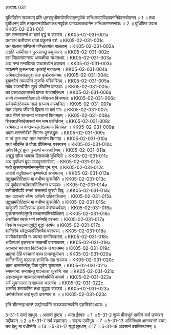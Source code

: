 अध्यायः 031

युधिष्ठिरेण सञ्जयम् प्रति धृतराष्ट्रभीष्मयोरभिवादनपूर्वकं सन्धिकरणविज्ञापननिवेदनचोदनम् ॥ 1 ॥ तथा दुर्योधनम् प्रति तत्कृतानयोपेक्षणकथनपूर्वकं ग्रामपञ्चकदानेन सन्धिकरणसन्देशः ॥ 2 ॥
युधिष्ठिर उवाच 	KK05-02-031-001  
उत सन्तमसन्तं वा बालं वृद्धं च सञ्जय ।	KK05-02-031-001a  
उताबलं बलीयांसं धाता प्रकुरुते वशे ॥	KK05-02-031-001c  
उत बालाय पाण्डित्यं पण्डितायोत बालताम् ।	KK05-02-031-002a  
ददाति सर्वमीशानः पुरस्ताच्छुक्रमुच्चरन् ॥	KK05-02-031-002c  
बलं जिज्ञासमानस्य आचक्षीथा यथातथम् ।	KK05-02-031-003a  
अथ मन्त्रं मन्त्रयित्वा याथातथ्येन हृष्टवत् ॥	KK05-02-031-003c  
गावल्गणे कुरून्गत्वा धृतराष्ट्रं महाबलम् ।	KK05-02-031-004a  
अभिवाद्योपसङ्गृह्य ततः पृच्छेरनामयम् ॥	KK05-02-031-004c  
ब्रूयाश्चैनं त्वमासीनं कुरुभिः परिवारितम् ।	KK05-02-031-005a  
तवैव राजन्वीर्येण सुखं जीवन्ति पाण्डवाः ॥	KK05-02-031-005c  
तव प्रसादाद्बालास्ते प्राप्ता राज्यमरिन्दम ।	KK05-02-031-006a  
राज्ये तान्स्थापयित्वाऽग्रे नोपेक्षस्व विनश्यतः ॥	KK05-02-031-006c  
सर्वमप्येतदेकस्य नालं सञ्जय कस्यचित् ।	KK05-02-031-007a  
तात संहत्य जीवामो द्विषतां मा वशं गमः ॥	KK05-02-031-007c  
तथा भीष्मं शान्तनवं भारतानां पितामहम् ।	KK05-02-031-008a  
शिरसाऽभिवदेथास्त्वं मम नाम प्रकीर्तयन् ॥	KK05-02-031-008c  
अभिवाद्य च वक्तव्यस्ततोऽस्माकं पितामहः ।	KK05-02-031-009a  
भवता शन्तनोर्वंशो निमग्नः पुनरुद्धृतः ॥	KK05-02-031-009c  
स त्वं कुरु तथा तात स्वमतेन पितामह ।	KK05-02-031-010a  
यथा जीवन्ति ते पौत्राः प्रीतिमन्तः परस्परम् ॥	KK05-02-031-010c  
तथैव विदुरं ब्रूयाः कुरूणां मन्त्रधारिणम् ।	KK05-02-031-011a  
अयुद्धं सौम्य भाषस्व हितकामो युधिष्ठिरे ॥	KK05-02-031-011c  
अथ दुर्योधनं ब्रूया राजपुत्रममर्षणम् ।	KK05-02-031-012a  
मध्ये कुरूणामासीनमनुनीय पुनः पुनः ॥	KK05-02-031-012c  
अपापां यदुपैक्षस्त्वं कृष्णामेतां सभागताम् ।	KK05-02-031-013a  
तद्दुःखमतितिक्षाम मा वधीष्म कुरूनिति ॥	KK05-02-031-013c  
एवं पूर्वापरान्क्लेशानतितिक्षन्त पाण्डवाः ।	KK05-02-031-014a  
बलीयांसोऽपि सन्तो यत्तत्सर्वं कुरवो विदुः ॥	KK05-02-031-014c  
यन्नः प्रव्राजयेः सौम्य अजिनैः प्रतिवासितान् ।	KK05-02-031-015a  
तद्दुःखमतितिक्षाम मा वधीष्म कुरूनिति ॥	KK05-02-031-015c  
यत्कुन्तीं समतिक्रम्य कृष्णां केशेष्वधर्षयत् ।	KK05-02-031-016a  
दुःशासनस्तेऽनुमते तच्चास्माभिरुपेक्षितम् ॥	KK05-02-031-016c  
अथोचितं स्वकं भागं लभेमहि परन्तप ।	KK05-02-031-017a  
निवर्तय परद्रव्याद्बुद्धिं गृद्धां नरर्षभ ॥	KK05-02-031-017c  
शान्तिरेवं भवेद्राजन्प्रीतिश्चैव परस्परम् ।	KK05-02-031-018a  
राज्यैकदेशमपि नः प्रयच्छ शममिच्छताम् ॥	KK05-02-031-018c  
अविस्थलं वृकस्थलं माकन्दीं वारणावतम् ।	KK05-02-031-019a  
अवसानं भवत्वत्र किञ्चिदेकं च पञ्चमम् ॥	KK05-02-031-019c  
भ्रातॄणां देहि पञ्चानां पञ्च ग्रामान्सुयोधन ।	KK05-02-031-020a  
शान्तिर्नोस्तु महाप्राज्ञ ज्ञातिभिः सह सञ्जय ॥	KK05-02-031-020c  
भ्राता भ्रातरमन्वेतु पिता पुत्रेण युज्यताम् ।	KK05-02-031-021a  
स्मयमानाः समायान्तु पाञ्चालाः कुरुभिः सह ॥	KK05-02-031-021c  
अक्षतान्कुरु पाञ्चालान्पश्येयमिति कामये ।	KK05-02-031-022a  
सर्वे सुमनसस्तात शाम्याम भरतर्षभ ॥	KK05-02-031-022c  
अलमेव शमायास्मि तथा युद्धाय सञ्जय ।	KK05-02-031-023a  
धर्मार्थयोरलं चाहं मृदवे दारुणाय च ॥ ॥	KK05-02-031-023c  

इति श्रीमन्महाभारते उद्योगपर्वणि सञ्जययानपर्वणि एकत्रिंशोऽध्यायः ॥

5-31-1 सन्तं साधुम् । असन्तं दुष्टम् । धाता ईश्वरः ॥ 1 ॥ 5-31-2 शुक्रं बीजभूतं प्राचीनं कर्म उच्चरन् उद्दीपयन् ॥ 2 ॥ 5-31-7 सर्वं ब्रह्माण्डम् । संहत्य एकीभूय ॥ 7 ॥ 5-31-13 अतितिक्षाम क्षान्तवन्तो वयम् तत्र हेतुः मा वधीष्मेति ॥ 13 ॥ 5-31-17 गृद्धां लुब्धाम् ॥ 17 ॥ 5-31-18 अवसानं वसतिस्थानम् ॥
